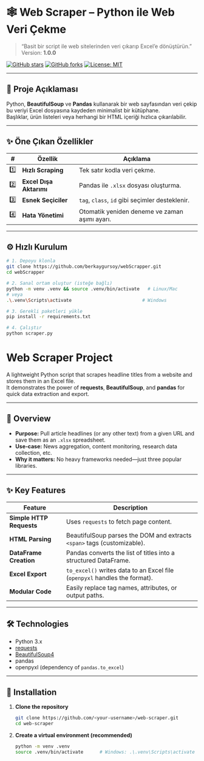 # 🕸️ **Web Scraper** – Python ile Web Veri Çekme

> “Basit bir script ile web sitelerinden veri çıkarıp Excel’e dönüştürün.”  
> Version: **1.0.0**

[![GitHub stars](https://img.shields.io/github/stars/berkaygursoy/webScrapper?style=social)](https://github.com/berkaygursoy/webScrapper/stargazers)
[![GitHub forks](https://img.shields.io/github/forks/berkaygursoy/webScrapper?style=social)](https://github.com/berkaygursoy/webScrapper/network/members)
[![License: MIT](https://img.shields.io/badge/license-MIT-blue.svg)](LICENSE)

---

## 📖 Proje Açıklaması

Python, **BeautifulSoup** ve **Pandas** kullanarak bir web sayfasından veri çekip bu veriyi Excel dosyasına kaydeden minimalist bir kütüphane.  
Başlıklar, ürün listeleri veya herhangi bir HTML içeriği hızlıca çıkarılabilir.

---

## ✨ Öne Çıkan Özellikler

| # | Özellik | Açıklama |
|---|---------|----------|
| 1️⃣ | **Hızlı Scraping** | Tek satır kodla veri çekme. |
| 2️⃣ | **Excel Dışa Aktarımı** | Pandas ile `.xlsx` dosyası oluşturma. |
| 3️⃣ | **Esnek Seçiciler** | `tag`, `class`, `id` gibi seçimler desteklenir. |
| 4️⃣ | **Hata Yönetimi** | Otomatik yeniden deneme ve zaman aşımı ayarı. |

---

## ⚙️ Hızlı Kurulum

```bash
# 1. Depoyu klonla
git clone https://github.com/berkaygursoy/webScrapper.git
cd webScrapper

# 2. Sanal ortam oluştur (isteğe bağlı)
python -m venv .venv && source .venv/bin/activate   # Linux/Mac
# veya
.\.venv\Scripts\activate                          # Windows

# 3. Gerekli paketleri yükle
pip install -r requirements.txt

# 4. Çalıştır
python scraper.py

```
# Web Scraper Project

A lightweight Python script that scrapes headline titles from a website and stores them in an Excel file.  
It demonstrates the power of **requests**, **BeautifulSoup**, and **pandas** for quick data extraction and export.

---

## 📌 Overview

- **Purpose:** Pull article headlines (or any other text) from a given URL and save them as an `.xlsx` spreadsheet.
- **Use‑case:** News aggregation, content monitoring, research data collection, etc.
- **Why it matters:** No heavy frameworks needed—just three popular libraries.

---

## ✨ Key Features

| Feature | Description |
|---------|-------------|
| **Simple HTTP Requests** | Uses `requests` to fetch page content. |
| **HTML Parsing** | BeautifulSoup parses the DOM and extracts `<span>` tags (customizable). |
| **DataFrame Creation** | Pandas converts the list of titles into a structured DataFrame. |
| **Excel Export** | `to_excel()` writes data to an Excel file (`openpyxl` handles the format). |
| **Modular Code** | Easily replace tag names, attributes, or output paths. |

---

## 🛠️ Technologies

- Python 3.x
- [requests](https://pypi.org/project/requests/)
- [BeautifulSoup4](https://www.crummy.com/software/BeautifulSoup/)
- pandas
- openpyxl (dependency of `pandas.to_excel`)

---

## 🚀 Installation

1. **Clone the repository**

   ```bash
   git clone https://github.com/<your‑username>/web-scraper.git
   cd web-scraper
2. **Create a virtual environment (recommended)**
   
   ```bash
   python -m venv .venv
   source .venv/bin/activate      # Windows: .\.venv\Scripts\activate
